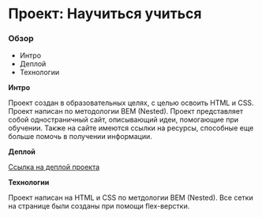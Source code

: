 # Проект: Научиться учиться

### Обзор
* Интро
* Деплой
* Технологии

**Интро**

Проект создан в образовательных целях, с целью освоить HTML и CSS. Проект написан по методологии BEM (Nested).
Проект представляет собой одностраничный сайт, описывающий идеи, помогающие при обучении. Также на сайте имеются ссылки на ресурсы, способные еще больше помочь в получении информации.

**Деплой**

[Ссылка на деплой проекта](https://a1x02.github.io/how-to-learn/)

**Технологии**

Проект написан на HTML и CSS по метдологии BEM (Nested). Все сетки на странице были созданы при помощи flex-верстки.

